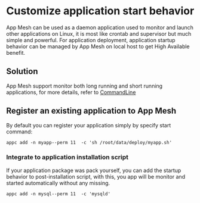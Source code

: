 # Customize application start behavior
App Mesh can be used as a daemon application used to monitor and launch other applications on Linux, it is most like crontab and supervisor but much simple and powerful.
For application deployment, application startup behavior can be managed by App Mesh on local host to get High Available benefit.

## Solution
App Mesh support monitor both long running and short running applications, for more details, refer to [CommandLine](https://app-mesh.readthedocs.io/en/latest/CLI.html)

## Register an existing application to App Mesh
By default you can register your application simply by specify start command:
```
appc add -n myapp--perm 11  -c 'sh /root/data/deploy/myapp.sh'
```

### Integrate to application installation script
If your application package was pack yourself, you can add the startup behavior to post-installation script, with this, you app will be monitor and started automatically without any missing.
```
appc add -n mysql--perm 11  -c 'mysqld'
```
